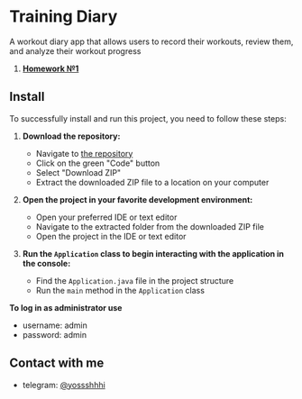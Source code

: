 # Training Diary

A workout diary app that allows users to record their workouts, review them, and analyze their workout progress

1. **[Homework №1](https://github.com/yossshhhi/training-diary/pull/1)**

## Install

To successfully install and run this project, you need to follow these steps:

1. **Download the repository:**
    - Navigate to [the repository](https://github.com/yossshhhi/training-diary)
    - Click on the green "Code" button
    - Select "Download ZIP"
    - Extract the downloaded ZIP file to a location on your computer

2. **Open the project in your favorite development environment:**
    - Open your preferred IDE or text editor
    - Navigate to the extracted folder from the downloaded ZIP file
    - Open the project in the IDE or text editor

3. **Run the `Application` class to begin interacting with the application in the console:**
    - Find the `Application.java` file in the project structure
    - Run the `main` method in the `Application` class


**To log in as administrator use**
- username: admin
- password: admin

## Contact with me

- telegram: [@yossshhhi](https://t.me/yossshhhi)